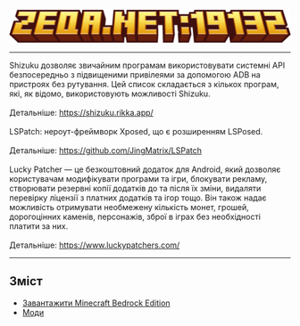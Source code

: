 ![](IMG/zeqa.net.png)
***
Shizuku дозволяє звичайним програмам використовувати системні API безпосередньо з підвищеними привілеями за допомогою ADB на пристроях без рутування. Цей список складається з кількох програм, які, як відомо, використовують можливості Shizuku.
<br><br>
Детальніше: https://shizuku.rikka.app/
<br><br>
LSPatch: нероут-фреймворк Xposed, що є розширенням LSPosed.
<br><br>
Детальніше: https://github.com/JingMatrix/LSPatch
<br><br>
Lucky Patcher — це безкоштовний додаток для Android, який дозволяє користувачам модифікувати програми та ігри, блокувати рекламу, створювати резервні копії додатків до та після їх зміни, видаляти перевірку ліцензії з платних додатків та ігор тощо. Він також надає можливість отримувати необмежену кількість монет, грошей, дорогоцінних каменів, персонажів, зброї в іграх без необхідності платити за них.
<br><br>
Детальніше: https://www.luckypatchers.com/
***
## Зміст
- [Завантажити Minecraft Bedrock Edition](#download-mcpe)
- [Моди](#mods)
